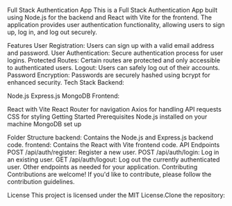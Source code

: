 
Full Stack Authentication App
This is a Full Stack Authentication App built using Node.js for the backend and React with Vite for the frontend. The application provides user authentication functionality, allowing users to sign up, log in, and log out securely.

Features
User Registration: Users can sign up with a valid email address and password.
User Authentication: Secure authentication process for user logins.
Protected Routes: Certain routes are protected and only accessible to authenticated users.
Logout: Users can safely log out of their accounts.
Password Encryption: Passwords are securely hashed using bcrypt for enhanced security.
Tech Stack
Backend:

Node.js
Express.js
MongoDB 
Frontend:

React with Vite
React Router for navigation
Axios for handling API requests 
CSS for styling
Getting Started
Prerequisites
Node.js installed on your machine
MongoDB set up

Folder Structure
backend: Contains the Node.js and Express.js backend code.
frontend: Contains the React with Vite frontend code.
API Endpoints
POST /api/auth/register: Register a new user.
POST /api/auth/login: Log in an existing user.
GET /api/auth/logout: Log out the currently authenticated user.
Other endpoints as needed for your application.
Contributing
Contributions are welcome! If you'd like to contribute, please follow the contribution guidelines.

License
This project is licensed under the MIT License.Clone the repository:
